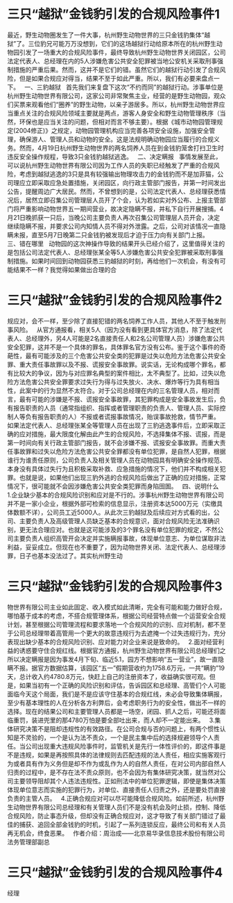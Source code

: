 # 三只“越狱”金钱豹引发的合规风险事件1

最近，野生动物圈发生了一件大事，杭州野生动物世界的三只金钱豹集体“越狱”了。三位豹兄可能万万没想到，它们的这场越狱行动给原本所在的杭州野生动物园引发了一场重大的合规风险事件，最终导致杭州野生动物世界关闭园区，公司法定代表人、总经理在内的5人涉嫌危害公共安全犯罪被当地公安机关采取刑事强制措施的严重后果。然而，这并不是它们的错。虽然它们的越狱行动引发了合规风险，但是如果合规应对得当，结果不至于如此严重。所以，我们有必要来盘点一下。
 
一、三豹越狱
 
首先我们来复盘下这次“不约而同”的越狱行动。涉事单位是杭州野生动物世界有限公司，这家公司非常聚焦主业，经营的是野生动物园，观众们买票来观看他们“圈养”的野生动物，以亲子游居多。所以，杭州野生动物世界应当重点关注的合规风险领域主要就是两点，游客人身安全和野生动物管理秩序（当然，环保也是应当关注的问题，但相对而言不够主要）。根据《城市动物园管理规定(2004修正)》之规定，动物园管理机构应当完善各项安全设施，加强安全管理，确保游人、管理人员和动物的安全。这是法规明确动物园应当履行的合规义务。然而，4月19日杭州野生动物世界的两名饲养人员在到金钱豹笼舍打扫卫生时违反安全操作规程，导致3只金钱豹越狱逃逸。
 
二、决定瞒报
 
事情发展至此，可以说杭州野生动物世界有限公司因为工作人员的失职已经触发了严重的合规风险，考虑到越狱逃逸的3只是具有较强输出物理攻击力的金钱豹而不是加菲猫，公司理应立即采取应急处置措施，关闭园区，向行政主管部门报告，并第一时间发出公告，提醒周边广大居民。然而，不曾想到的是，公司法定代表人、总经理获悉情况后，居然立即召集公司管理层人员开了个会，认为若如实对外公布、上报主管部门将严重影响动物世界五一期间营业，故决定隐瞒不报，并私下自行开展搜捕。4月21日晚抓获一只后，当晚公司主要负责人再次召集公司管理层人员开会，决定继续隐瞒不报，并要求公司内知情人员不得对外泄露。之后，公司对该情况一直隐瞒未报，直至5月7日晚第二只金钱豹被发现后才迫于压力向有关部门上报。
 
三、错在哪里
 
动物园的这次神操作导致的结果开头已经介绍了，这里值得关注的是包括公司法定代表人、总经理张某全等5人涉嫌危害公共安全犯罪被采取刑事强制措施。如果时间回到动物园获悉三豹越狱的时刻，再给他们一次机会，有没有可能结果不一样？我觉得如果做出合理的合

# 三只“越狱”金钱豹引发的合规风险事件2

规应对，会不一样，至少除了直接犯错的两名饲养工作人员，其他人不至于触发刑事风险。
 
从官方通报看，相关5人（因为没有看到更具体官方消息，除了法定代表人、总经理外，另4人可能是2名直接责任人和2名公司管理人员）涉嫌危害公共安全犯罪，这并不是一个具体的罪名，具体罪名官方没有公布。鉴于这个事件的奇葩性，最有可能涉及的三个危害公共安全类的犯罪是过失以危险方法危害公共安全罪、重大责任事故罪以及不报、谎报安全事故罪。说实话，无论构成哪个罪名，都有比较大的争议，因为与对应罪名典型的案件相比，太不典型了。比如，过失以危险方法危害公共安全罪要求过失行为得与过失放火、决水、爆炸等行为具有相当性，此案中的行为显然不太符合。对于公司总经理在内的三名管理人员，相对而言，最有可能的涉嫌是不报、谎报安全事故罪，其犯罪构成是安全事故发生后，负有报告职责的人员（通常指组织、指挥或者管理职责的负责人、管理人员、实际控制人等负有报告职责的人）不报或者谎报事故情况，贻误事故抢救，情节严重。
 
如果法定代表人、总经理张某全等管理人员在出现了三豹逃逸事件后，立即采取正确的应对措施，最大限度化解由此产生的合规风险，不选择集体不报、谎报，而是第一时间向有关行政主管部门报告，就不会涉嫌不报、谎报安全事故罪。而重大责任事故罪和过失以危险方法危害公共安全罪都没有单位犯罪，是自然人犯罪，根据谁行为谁责任原则，公司负责人及相关管理人员在动物园具有明确安全操作规范、本身没有具体过失行为且积极采取补救、应急措施的情况下，他们并不构成相关犯罪。也就是说，如果他们出现三豹外逃的合规风险后做出了正确的应对措施，正常情况下，很可能就不会因涉嫌危害公共安全类犯罪而身陷囹圄。
 
四、说明什么
 
1.企业缺少基本的合规风险识别和应对是不行的。涉事杭州野生动物世界有限公司并不是一家小企业，根据外部可检索的信息显示，注册资本达5000万元（实缴具体数额不详），公司员工近5000人。从此次三豹越狱及后续应对方式看的出，公司、主要负责人及高级管理人员缺乏基本的合规意识，面对合规风险无法准确识别，更无法合理应对。也就是这可能涉及的3个罪名没有单位犯罪的规定，不然公司主要负责人组织高管开会决定并实施瞒报事故，体现单位意志、为单位谋取非法利益，妥妥成立。但现在也不重要了，因为动物世界关闭、法定代表人、总经理涉罪，日子也基本没法过了。其实杭州野生动

# 三只“越狱”金钱豹引发的合规风险事件3

物世界有限公司主业如此固定、收入模式如此清晰，完全有可能和能力做好合规，哪怕基于成本的考虑，不搭合规管理体系，根据公司经营特点做一个运营安全合规计划，甚至根据公司管理流程和要求落地一个合规风险的识别、应对机制，都不至于公司总经理带着高管用一个更大的故意违规行为去遮掩一个过失违规行为，充分表现出缺少基本的合规风险识别、应对能力对企业来说是致命的。
 
2.面对经营利益的诱惑要守住合规红线。根据官方通报，杭州野生动物世界有限公司总经理们之所以决定瞒报是因为事发4月下旬、临近5.1，园方不想影响“五一营业”，故一直隐瞒不报。据官方数据估算，该园区“五一”假期营收约为1758.6万元，一共“瞒豹”19天，总计收入约4780.8万元，快赶上自己的注册资本了，收益确实很可观。但是，如果当初有一个正确的风险识别和评估，告诉园区和总经理、高管们个人可能面临今天这个局面，我们是不是应该守住基本的合规红线，未必会导致集体瞒报，至少有基本理性的人在分析各方利弊后，会考虑职务行为的安全性，做出不一样的选择。现在的结果公司和主要管理人员都是一场空，闭园、抓人之后，可能还将面临重罚，装进兜里的那4780万怕是要全部吐出来，而人却不一定能出来。
 
3.集体研究决策不是阻却违规性的有效路径。在公司合规与否的问题上，有两个惯性认知是不灵验的，一个是认为法不责众，一个是民主集中后的选择规避领导个人责任。当公司出现重大违规风险事件时，监管机关是先行一体性评价的，即这件事是不是违规，如果是再按照具体的法律规则去匹配违规的法人责任，相应实施客观行为或者具有作为义务但是却不作为或乱作为人的自然人责任，在对公司内部自然人归责的过程中，是不存在法不责众原则，也不会因为有集体研究决策，就当然对公司主要领导阻却其个人违法违规性。正如刑法中的单位犯罪逻辑，即使是集体决策体现单位意志而实施的犯罪行为，对单位、直接责任人归责之外，还是要处罚直接负责的主管人员。
 
4.正确合规应对可以尽可能降低合规风险。如前所述，杭州野生动物世界有限公司总经理和有关管理人员们不是没有机会及时止损，控制、降低合规风险，防止事态升级，但却没有正确合规应对，这才导致了有关部门错过了最佳的捕获、追回全部金钱豹的时机，引起了一系列连锁反应，最终公司和有关人员再无机会，终食恶果。
 
作者介绍：周治成——北京易华录信息技术股份有限公司法务管理部副总

# 三只“越狱”金钱豹引发的合规风险事件4

经理
 


